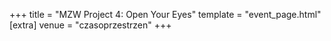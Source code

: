 
+++
title = "MZW Project 4: Open Your Eyes"
template = "event_page.html"
[extra]
venue = "czasoprzestrzen"
+++
